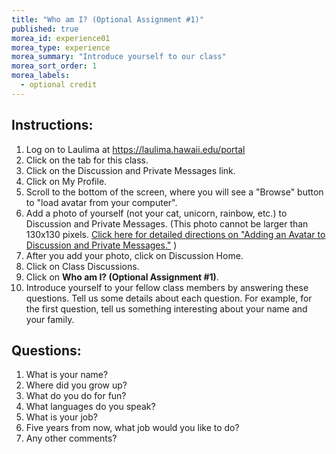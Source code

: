 ```yaml
---
title: "Who am I? (Optional Assignment #1)"
published: true
morea_id: experience01
morea_type: experience
morea_summary: "Introduce yourself to our class"
morea_sort_order: 1
morea_labels:
  - optional credit
---
```


## Instructions:
1. Log on to Laulima  at <a href="https://laulima.hawaii.edu/portal" target="_blank" >https://laulima.hawaii.edu/portal</a>
2. Click on the tab for this class.
3. Click on the Discussion and Private Messages link.
4. Click on My Profile.
5. Scroll to the bottom of the screen, where you will see a "Browse" button to "load avatar from your computer".
6. Add a photo of yourself (not your cat, unicorn, rainbow, etc.) to Discussion and Private Messages. (This photo cannot be larger than 130x130 pixels. <a href="http://www.hawaii.edu/talent/downloads/Laulima_tips_tricks.pdf" target="_blank" >Click here for detailed directions on "Adding an Avatar to Discussion and Private Messages."</a> )
7. After you add your photo, click on Discussion Home.
8. Click on Class Discussions.
9. Click on <b>Who am I? (Optional Assignment #1)</b>.
10. Introduce yourself to your fellow class members by answering these questions.
 Tell us some details about each question. For example, for the first question, tell us something interesting about your name and your family. 


## Questions:
1. What is your name? 
2. Where did you grow up? 
3. What do you do for fun? 
4. What languages do you speak? 
5. What is your job? 
6. Five years from now, what job would you like to do?
7. Any other comments?